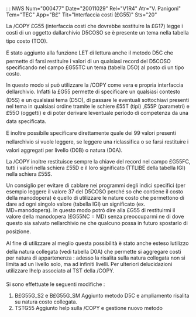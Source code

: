  :  : NWS Num="000477" Date="20011029" Rel="V1R4" Atr="V. Panigoni" Tem="TEC" App="B£" Tit="Interfaccia costi (£G55)" Sts="20"

La /COPY £G55 (interfaccia costi che dovrebbe sostituire la £G17) legge i costi di un oggetto dallarchivio D5COSO se è presente un tema nella tabella tipo costo (TCO).

E stato aggiunto alla funzione LET di lettura anche il metodo D5C che permette di farsi restituire
i valori di un qualsiasi record del D5COSO specificando nel campo £G55TC un tema (tabella D5O)  al
posto di  un tipo costo.

In questo modo si può utilizzare la /COPY come vera e propria interfaccia dellarchivio.
Infatti la £G55 permette di specificare un qualsiasi contesto (D5S) e un qualsiasi tema (D5O), di passare le eventuali sottochiavi presenti nel tema in qualsiasi ordine tramite le schiere £55T (tipi) ,£55P (parametri) e £55O (oggetti) e di poter derivare leventuale periodo di competenza da
una data specificata.

E inoltre possibile specificare direttamente quale dei 99 valori presenti nellarchivio si vuole leggere, se leggere una riclassifica o se farsi restituire i valori aggregati per livello (D0B) o natura (D0A).

La /COPY inoltre restituisce sempre la chiave del record nel campo £G55FC,  tutti i valori nella schiera £55D e il loro significato (TTLIBE della tabella IGI)  nella schiera £55S.

Un consiglio per evitare di cablare nei programmi degli indici specifici (per esempio leggere il valore 37 del D5COSO perché so che contiene il costo della manodopera) è quello di utilizzare le nature costo che permettono di dare ad ogni singolo valore (tabella IGI) un significato (ex.
MD=manodopera). In questo modo potrò dire alla £G55 di restituirmi il valore della manodopera (£G55NC = MD) senza preoccuparmi ne di dove questo sia salvato nellarchivio ne che qualcuno possa
in futuro spostarlo di posizione.

Al fine di utilizzare al meglio questa possibilità è stato anche esteso lutilizzo della natura collegata (vedi tabella D0A) che permette si aggregare costi per natura di appartenenza :  adesso la
risalita sulla natura collegata non si limita ad un livello solo, ma ad infiniti livelli.
Per ulteriori delucidazioni utilizzare lhelp associato al TST della /COPY.

Si sono effettuate le seguenti modifiche : 

1. B£G55G_S2 e B£G55G_SM
Aggiunto metodo D5C e ampliamento risalita su natura costo collegata.
2. TSTG55
Aggiunto help sulla /COPY e gestione nuovo metodo


